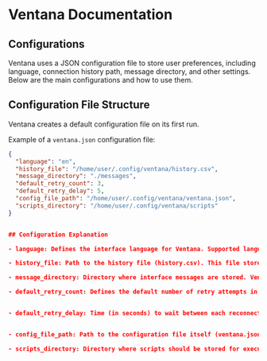 # Ventana Documentation

## Configurations

Ventana uses a JSON configuration file to store user preferences, including language, connection history path, message directory, and other settings. Below are the main configurations and how to use them.

## Configuration File Structure
Ventana creates a default configuration file on its first run.

Example of a `ventana.json` configuration file:

```json
{
  "language": "en",
  "history_file": "/home/user/.config/ventana/history.csv",
  "message_directory": "./messages",
  "default_retry_count": 3,
  "default_retry_delay": 5,
  "config_file_path": "/home/user/.config/ventana/ventana.json",
  "scripts_directory": "/home/user/.config/ventana/scripts"
}


## Configuration Explanation

- language: Defines the interface language for Ventana. Supported languages are "en" (English) and "pt" (Portuguese).

- history_file: Path to the history file (history.csv). This file stores past connections, allowing quick access to previously used servers. The default path is ~/.config/ventana/history.csv.

- message_directory: Directory where interface messages are stored. Ventana uses message files to display text in the language set by the "language" configuration. The default directory is ./messages.

- default_retry_count: Defines the default number of retry attempts in case of a failed connection to a server. The default value is 3, but it can be adjusted as needed.


- default_retry_delay: Time (in seconds) to wait between each reconnection attempt. The default value is 5 seconds.


- config_file_path: Path to the configuration file itself (ventana.json). This file stores preferences and should be located at ~/.config/ventana/ventana.json.

- scripts_directory: Directory where scripts should be stored for execution. Ventana runs scripts written in Shell using bash, and these scripts should be placed in ~/.config/ventana/scripts to be recognized by the program.